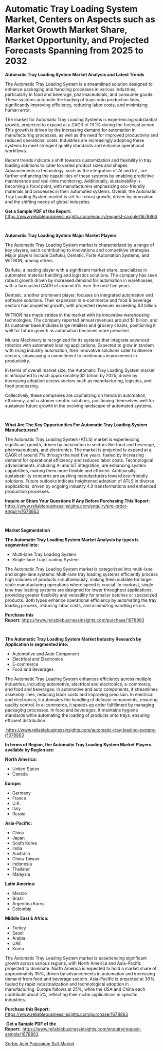 <p><h1>Automatic Tray Loading System Market, Centers on Aspects such as Market Growth Market Share, Market Opportunity, and Projected Forecasts Spanning from 2025 to 2032</h1></p><p><strong>Automatic Tray Loading System Market Analysis and Latest Trends</strong></p>
<p><p>The Automatic Tray Loading System is a streamlined solution designed to enhance packaging and handling processes in various industries, particularly in food and beverage, pharmaceuticals, and consumer goods. These systems automate the loading of trays onto production lines, significantly improving efficiency, reducing labor costs, and minimizing human error.</p><p>The market for Automatic Tray Loading Systems is experiencing substantial growth, projected to expand at a CAGR of 13.1% during the forecast period. This growth is driven by the increasing demand for automation in manufacturing processes, as well as the need for improved productivity and reduced operational costs. Industries are increasingly adopting these systems to meet stringent quality standards and enhance operational workflows.</p><p>Recent trends indicate a shift towards customization and flexibility in tray loading solutions to cater to varied product sizes and shapes. Advancements in technology, such as the integration of AI and IoT, are further enhancing the capabilities of these systems by enabling predictive maintenance and real-time monitoring. Additionally, sustainability is becoming a focal point, with manufacturers emphasizing eco-friendly materials and processes in their automated systems. Overall, the Automatic Tray Loading System market is set for robust growth, driven by innovation and the shifting needs of global industries.</p></p>
<p><strong>Get a Sample PDF of the Report:&nbsp;</strong> <a href="https://www.reliablebusinessinsights.com/enquiry/request-sample/1678863?utm_campaign=3074&utm_medium=2&utm_source=Github&utm_content=ia&utm_term=24032025&utm_id=automatic-tray-loading-system">https://www.reliablebusinessinsights.com/enquiry/request-sample/1678863</a></p>
<p>&nbsp;</p>
<p><strong>Automatic Tray Loading System Major Market Players</strong></p>
<p><p>The Automatic Tray Loading System market is characterized by a range of key players, each contributing to innovations and competitive strategies. Major players include Daifuku, Dematic, Forte Automation Systems, and WITRON, among others. </p><p>Daifuku, a leading player with a significant market share, specializes in automated material handling and logistics solutions. The company has seen robust growth driven by increased demand for automation in warehouses, with a forecasted CAGR of around 5% over the next five years. </p><p>Dematic, another prominent player, focuses on integrated automation and software solutions. Their expansion in e-commerce and food & beverage sectors has propelled growth, with projected revenues exceeding $3 billion. </p><p>WITRON has made strides in the market with its innovative warehousing technologies. The company reported annual revenues around $1 billion, and its customer base includes large retailers and grocery chains, positioning it well for future growth as automation becomes more prevalent. </p><p>Murata Machinery is recognized for its systems that integrate advanced robotics with automated loading applications. Expected to grow in tandem with rising industry automation, their innovative solutions cater to diverse sectors, showcasing a commitment to continuous improvement in productivity.</p><p>In terms of overall market size, the Automatic Tray Loading System market is anticipated to reach approximately $2 billion by 2025, driven by increasing adoption across sectors such as manufacturing, logistics, and food processing. </p><p>Collectively, these companies are capitalizing on trends in automation, efficiency, and customer-centric solutions, positioning themselves well for sustained future growth in the evolving landscape of automated systems.</p></p>
<p>&nbsp;</p>
<p><strong>What Are The Key Opportunities For Automatic Tray Loading System Manufacturers?</strong></p>
<p><p>The Automatic Tray Loading System (ATLS) market is experiencing significant growth, driven by automation in sectors like food and beverage, pharmaceuticals, and electronics. The market is projected to expand at a CAGR of around 7% through the next five years, fueled by increasing demand for operational efficiency and reduced labor costs. Technological advancements, including AI and IoT integration, are enhancing system capabilities, making them more flexible and efficient. Additionally, sustainability concerns are pushing manufacturers toward eco-friendly solutions. Future outlooks indicate heightened adoption of ATLS in diverse applications, driven by ongoing industry 4.0 transformations and enhanced production processes.</p></p>
<p><strong>Inquire or Share Your Questions If Any Before Purchasing This Report:</strong> <a href="https://www.reliablebusinessinsights.com/enquiry/pre-order-enquiry/1678863?utm_campaign=3074&utm_medium=2&utm_source=Github&utm_content=ia&utm_term=24032025&utm_id=automatic-tray-loading-system">https://www.reliablebusinessinsights.com/enquiry/pre-order-enquiry/1678863</a></p>
<p>&nbsp;</p>
<p><strong>Market Segmentation</strong></p>
<p><strong>The Automatic Tray Loading System Market Analysis by types is segmented into:</strong></p>
<p><ul><li>Multi-lane Tray Loading System</li><li>Single-lane Tray Loading System</li></ul></p>
<p><p>The Automatic Tray Loading System market is categorized into multi-lane and single-lane systems. Multi-lane tray loading systems efficiently process high volumes of products simultaneously, making them suitable for large-scale manufacturing operations where speed is crucial. In contrast, single-lane tray loading systems are designed for lower throughput applications, providing greater flexibility and versatility for smaller batches or specialized products. Both types enhance operational efficiency by automating the tray loading process, reducing labor costs, and minimizing handling errors.</p></p>
<p><strong>Purchase this Report:&nbsp;</strong><a href="https://www.reliablebusinessinsights.com/purchase/1678863?utm_campaign=3074&utm_medium=2&utm_source=Github&utm_content=ia&utm_term=24032025&utm_id=automatic-tray-loading-system">https://www.reliablebusinessinsights.com/purchase/1678863</a></p>
<p>&nbsp;</p>
<p><strong>The Automatic Tray Loading System Market Industry Research by Application is segmented into:</strong></p>
<p><ul><li>Automotive and Auto Component</li><li>Electrical and Electronics</li><li>E-commerce</li><li>Food and Beverages</li></ul></p>
<p><p>The Automatic Tray Loading System enhances efficiency across multiple industries, including automotive, electrical and electronics, e-commerce, and food and beverages. In automotive and auto components, it streamlines assembly lines, reducing labor costs and improving precision. In electrical and electronics, it automates the handling of delicate components, ensuring quality control. In e-commerce, it speeds up order fulfillment by managing packaging processes. In food and beverages, it maintains hygiene standards while automating the loading of products onto trays, ensuring efficient distribution.</p></p>
<p><a href="https://www.reliablebusinessinsights.com/automatic-tray-loading-system-r1678863?utm_campaign=3074&utm_medium=2&utm_source=Github&utm_content=ia&utm_term=24032025&utm_id=automatic-tray-loading-system">&nbsp;https://www.reliablebusinessinsights.com/automatic-tray-loading-system-r1678863</a></p>
<p><strong>In terms of Region, the Automatic Tray Loading System Market Players available by Region are:</strong></p>
<p>
    <p> <strong> North America: </strong>
        <ul>
            <li>United States</li>
            <li>Canada</li>
        </ul>
        </p> 
    <p> <strong> Europe: </strong>
        <ul>
            <li>Germany</li>
            <li>France</li>
            <li>U.K.</li>
            <li>Italy</li>
            <li>Russia</li>
        </ul>
        </p> 
    <p> <strong> Asia-Pacific: </strong>
        <ul>
            <li>China</li>
            <li>Japan</li>
            <li>South Korea</li>
            <li>India</li>
            <li>Australia</li>
            <li>China Taiwan</li>
            <li>Indonesia</li>
            <li>Thailand</li>
            <li>Malaysia</li>
        </ul>
        </p> 
    <p> <strong> Latin America: </strong>
        <ul>
            <li>Mexico</li>
            <li>Brazil</li>
            <li>Argentina Korea</li>
            <li>Colombia</li>
        </ul>
        </p> 
    <p> <strong> Middle East & Africa: </strong>
        <ul>
            <li>Turkey</li>
            <li>Saudi</li>
            <li>Arabia</li>
            <li>UAE</li>
            <li>Korea</li>
        </ul>
    </p>
    </p>
<p><p>The Automatic Tray Loading System market is experiencing significant growth across various regions, with North America and Asia-Pacific projected to dominate. North America is expected to hold a market share of approximately 35%, driven by advancements in automation and increasing demand from food and beverage sectors. Asia-Pacific is projected at 30%, fueled by rapid industrialization and technological adoption in manufacturing. Europe follows at 25%, while the USA and China each contribute about 5%, reflecting their niche applications in specific industries.</p></p>
<p><strong>Purchase this Report: </strong><a href="https://www.reliablebusinessinsights.com/purchase/1678863?utm_campaign=3074&utm_medium=2&utm_source=Github&utm_content=ia&utm_term=24032025&utm_id=automatic-tray-loading-system">https://www.reliablebusinessinsights.com/purchase/1678863</a></p>
<p>&nbsp;<strong>Get a Sample PDF of the Report:&nbsp;&nbsp;</strong><a href="https://www.reliablebusinessinsights.com/enquiry/request-sample/1678863?utm_campaign=3074&utm_medium=2&utm_source=Github&utm_content=ia&utm_term=24032025&utm_id=automatic-tray-loading-system">https://www.reliablebusinessinsights.com/enquiry/request-sample/1678863</a></p>
<p><strong></strong></p>
<p><p><a href="https://github.com/mohmodsiason/Market-Research-Report-List-1/blob/main/sorbic-acid-potassium-salt-market.md?utm_campaign=3074&utm_medium=2&utm_source=Github&utm_content=ia&utm_term=24032025&utm_id=automatic-tray-loading-system">Sorbic Acid Potassium Salt Market</a></p></p>